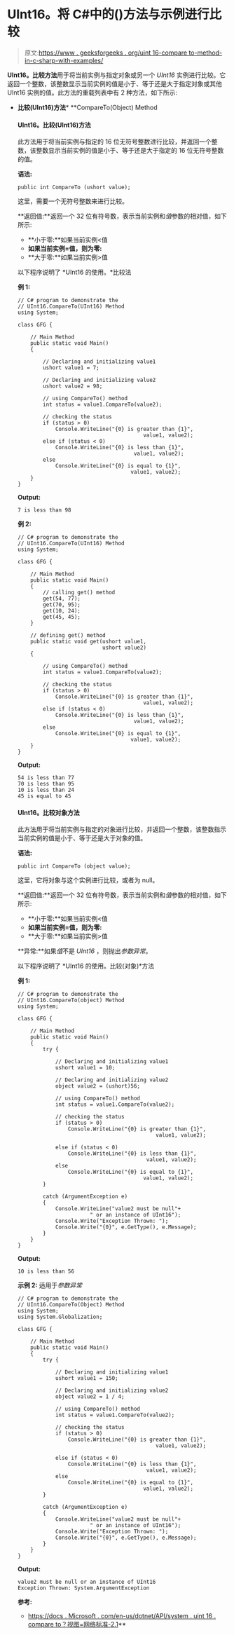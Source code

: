 # UInt16。将 C#中的()方法与示例进行比较

> 原文:[https://www . geeksforgeeks . org/uint 16-compare to-method-in-c-sharp-with-examples/](https://www.geeksforgeeks.org/uint16-compareto-method-in-c-sharp-with-examples/)

**UInt16。比较方法**用于将当前实例与指定对象或另一个 *UInt16* 实例进行比较。它返回一个整数，该整数显示当前实例的值是小于、等于还是大于指定对象或其他 UInt16 实例的值。此方法的重载列表中有 2 种方法，如下所示:

*   **比较(UInt16)方法***   **CompareTo(Object) Method

    #### UInt16。比较(UInt16)方法

    此方法用于将当前实例与指定的 16 位无符号整数进行比较，并返回一个整数，该整数显示当前实例的值是小于、等于还是大于指定的 16 位无符号整数的值。

    **语法:**

    ```
    public int CompareTo (ushort value);
    ```

    这里，需要一个无符号整数来进行比较。

    **返回值:**返回一个 32 位有符号数，表示当前实例和*值*参数的相对值，如下所示:

    *   **小于零:**如果当前实例<值
    *   **如果当前实例=值，则为零:**
    *   **大于零:**如果当前实例>值

    以下程序说明了 *UInt16 的使用。*比较法

    **例 1:**

    ```
    // C# program to demonstrate the
    // UInt16.CompareTo(UInt16) Method
    using System;

    class GFG {

        // Main Method
        public static void Main()
        {

            // Declaring and initializing value1
            ushort value1 = 7;

            // Declaring and initializing value2
            ushort value2 = 98;

            // using CompareTo() method
            int status = value1.CompareTo(value2);

            // checking the status
            if (status > 0)
                Console.WriteLine("{0} is greater than {1}",
                                            value1, value2);
            else if (status < 0)
                Console.WriteLine("{0} is less than {1}",
                                         value1, value2);
            else
                Console.WriteLine("{0} is equal to {1}",
                                        value1, value2);
        }
    }
    ```

    **Output:**

    ```
    7 is less than 98

    ```

    **例 2:**

    ```
    // C# program to demonstrate the
    // UInt16.CompareTo(UInt16) Method
    using System;

    class GFG {

        // Main Method
        public static void Main()
        {
            // calling get() method
            get(54, 77);
            get(70, 95);
            get(10, 24);
            get(45, 45);
        }

        // defining get() method
        public static void get(ushort value1,
                               ushort value2)
        {

            // using CompareTo() method
            int status = value1.CompareTo(value2);

            // checking the status
            if (status > 0)
                Console.WriteLine("{0} is greater than {1}",
                                            value1, value2);
            else if (status < 0)
                Console.WriteLine("{0} is less than {1}",
                                         value1, value2);
            else
                Console.WriteLine("{0} is equal to {1}",
                                        value1, value2);
        }
    }
    ```

    **Output:**

    ```
    54 is less than 77
    70 is less than 95
    10 is less than 24
    45 is equal to 45

    ```

    #### UInt16。比较对象方法

    此方法用于将当前实例与指定的对象进行比较，并返回一个整数，该整数指示当前实例的值是小于、等于还是大于对象的值。

    **语法:**

    ```
    public int CompareTo (object value);
    ```

    这里，它将对象与这个实例进行比较，或者为 null。

    **返回值:**返回一个 32 位有符号数，表示当前实例和*值*参数的相对值，如下所示:

    *   **小于零:**如果当前实例<值
    *   **如果当前实例=值，则为零:**
    *   **大于零:**如果当前实例>值

    **异常:**如果*值*不是 *UInt16* ，则抛出*参数异常*。

    以下程序说明了 *UInt16 的使用。比较(对象)*方法

    **例 1:**

    ```
    // C# program to demonstrate the
    // UInt16.CompareTo(object) Method
    using System;

    class GFG {

        // Main Method
        public static void Main()
        {
            try {

                // Declaring and initializing value1
                ushort value1 = 10;

                // Declaring and initializing value2
                object value2 = (ushort)56;

                // using CompareTo() method
                int status = value1.CompareTo(value2);

                // checking the status
                if (status > 0)
                    Console.WriteLine("{0} is greater than {1}",
                                                value1, value2);

                else if (status < 0)
                    Console.WriteLine("{0} is less than {1}",
                                             value1, value2);
                else
                    Console.WriteLine("{0} is equal to {1}",
                                            value1, value2);
            }

            catch (ArgumentException e)
            {
                Console.WriteLine("value2 must be null"+
                           " or an instance of UInt16");
                Console.Write("Exception Thrown: ");
                Console.Write("{0}", e.GetType(), e.Message);
            }
        }
    }
    ```

    **Output:**

    ```
    10 is less than 56

    ```

    **示例 2:** 适用于*参数异常*

    ```
    // C# program to demonstrate the
    // UInt16.CompareTo(Object) Method
    using System;
    using System.Globalization;

    class GFG {

        // Main Method
        public static void Main()
        {
            try {

                // Declaring and initializing value1
                ushort value1 = 150;

                // Declaring and initializing value2
                object value2 = 1 / 4;

                // using CompareTo() method
                int status = value1.CompareTo(value2);

                // checking the status
                if (status > 0)
                    Console.WriteLine("{0} is greater than {1}",
                                                value1, value2);

                else if (status < 0)
                    Console.WriteLine("{0} is less than {1}",
                                             value1, value2);
                else
                    Console.WriteLine("{0} is equal to {1}",
                                            value1, value2);
            }

            catch (ArgumentException e) 
            {
                Console.WriteLine("value2 must be null"+
                           " or an instance of UInt16");
                Console.Write("Exception Thrown: ");
                Console.Write("{0}", e.GetType(), e.Message);
            }
        }
    }
    ```

    **Output:**

    ```
    value2 must be null or an instance of UInt16
    Exception Thrown: System.ArgumentException

    ```

    **参考:**

    *   [https://docs . Microsoft . com/en-us/dotnet/API/system . uint 16 . compare to？视图=网络标准-2.1](https://docs.microsoft.com/en-us/dotnet/api/system.uint16.compareto?view=netstandard-2.1)**